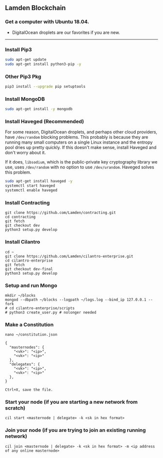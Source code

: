 ## Lamden Blockchain
### Get a computer with Ubuntu 18.04.
* DigitalOcean droplets are our favorites if you are new.

* * *

### Install Pip3
```bash
sudo apt-get update
sudo apt-get install python3-pip -y
```

### Other Pip3 Pkg
```bash
pip3 install --upgrade pip setuptools
```

### Install MongoDB
```bash
sudo apt-get install -y mongodb
```

### Install Haveged (Recommended)
For some reason, DigitalOcean droplets, and perhaps other cloud providers, have `/dev/random` blocking problems. This probably is because they are running many small computers on a single Linux instance and the entropy pool dries up pretty quickly. If this doesn't make sense, install Haveged and don't worry about it.

If it does, `libsodium`, which is the public-private key cryptography library we use, uses `/dev/random` with no option to use `/dev/urandom`. Haveged solves this problem.

```bash
sudo apt-get install haveged -y
systemctl start haveged
systemctl enable haveged
```

### Install Contracting
```
git clone https://github.com/Lamden/contracting.git
cd contracting
git fetch
git checkout dev
python3 setup.py develop
```

### Install Cilantro
```
cd ~
git clone https://github.com/Lamden/cilantro-enterprise.git
cd cilantro-enterprise
git fetch
git checkout dev-final
python3 setup.py develop
```

### Setup and run Mongo
```
mkdir ~/blocks
mongod --dbpath ~/blocks --logpath ~/logs.log --bind_ip 127.0.0.1 --fork
# cd cilantro-enterprise/scripts
# python3 create_user.py # nolonger needed
```

### Make a Constitution
```
nano ~/constitution.json

{
  "masternodes": {
    "<vk>": "<ip>",
    "<vk>": "<ip>"
  },
  "delegates": {
    "<vk>": "<ip>",
    "<vk>": "<ip>"
  },
}

Ctrl+X, save the file.
```

### Start your node (if you are starting a new network from scratch)
```
cil start <masternode | delegate> -k <sk in hex format>
```

### Join your node (if you are trying to join an existing running network)
```
cil join <masternode | delegate> -k <sk in hex format> -m <ip address of any online masternode>
```
